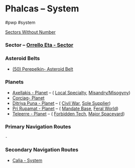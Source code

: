 # Phalcas &ndash; System

#pwp #system 

[Sectors Without Number](https://sectorswithoutnumber.com/sector/bfDcBzTtgpeyLUfwzjio/system/unwKE5YBbS2Ele9ymmE9)

### Sector &ndash; [Orrello Eta - Sector](Orrello%20Eta%20-%20Sector.md)

### Asteroid Belts

-   [(50) Perepelkin- Asteroid Belt]((50)%20Perepelkin-%20Asteroid%20Belt.md)

### Planets

- [Axellakis - Planet](Axellakis%20-%20Planet.md) &ndash; ( [Local Specialty](../../../Gaming/StarsWithoutNumber/Local%20Specialty.md), [Misandry/Misogyny](../../../Gaming/StarsWithoutNumber/Misandry_Misogyny.md))
- [Corciag- Planet](Corciag-%20Planet.md)
- [Ditriya Puna - Planet](Ditriya%20Puna%20-%20Planet.md) &ndash; ( [Civil War](../../../Gaming/StarsWithoutNumber/Civil%20War.md), [Sole Supplier](../../../Gaming/StarsWithoutNumber/Sole%20Supplier.md))
- [Pri Rupamat - Planet](Pri%20Rupamat%20-%20Planet.md) &ndash; ( [Mandate Base](../../../Gaming/StarsWithoutNumber/Mandate%20Base.md), [Feral World](../../../Gaming/StarsWithoutNumber/Feral%20World.md))
- [Teleerre - Planet](Teleerre%20-%20Planet.md) &ndash; ( [Forbidden Tech](../../../Gaming/StarsWithoutNumber/Forbidden%20Tech.md), [Major Spaceyard](../../../Gaming/StarsWithoutNumber/Major%20Spaceyard.md))


### Primary Navigation Routes
	- 

### Secondary Navigation Routes
- [Calia - System](Calia%20-%20System.md)
